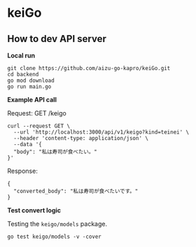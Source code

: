 # keiGo

## How to dev API server

**Local run**

```
git clone https://github.com/aizu-go-kapro/keiGo.git
cd backend
go mod download
go run main.go
```

**Example API call**

Request: GET /keigo

```
curl --request GET \
  --url 'http://localhost:3000/api/v1/keigo?kind=teinei' \
  --header 'content-type: application/json' \
  --data '{
  "body": "私は寿司が食べたい。"
}'
```

Response:

```
{
  "converted_body": "私は寿司が食べたいです。"
}
```

**Test convert logic**

Testing the `keigo/models` package.
```
go test keigo/models -v -cover
```

